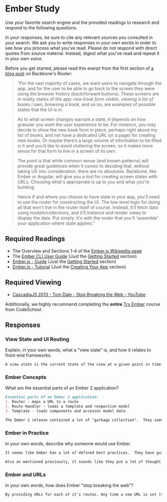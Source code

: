 # Ember Study

Use your favorite search engine and the provided readings to research and
respond to the following questions.

In your responses, be sure to cite any relevant sources you consulted in your
search. We ask you to write responses in your own words in order to see how you
process what you've read. Please do not respond with direct quotes from source
material. Instead, digest what you've read and repeat it in your own voice.

Before you get started, please read this exerpt from the first section of [a
blog post](http://pragmatic-backbone.com/routing-and-controllers) on
    Backbone's Router:

>"For the vast majority of cases, we want users to navigate through the app, and for the user to be able to go back to the screen they were using the browser history (back/forward buttons). These screens are in reality states of the app: *new book form visible*, *viewing a list of books I own*, *browsing a book*, and so on, are examples of possible states that the UI is in.

>As to what screen changes warrant a state, it depends on how granular you want the user experience to be. For instance, you may decide to show the new book form in place, perhaps right above my list of books, and not have a dedicated URL (or a page) for creating new books. Or maybe there’s a large volume of information to be filled in it and you’d like to avoid cluttering the screen, so it makes more sense for that form to live in a screen of its own.

>The point is that while common sense (and known patterns) will provide great guidelines when it comes to deciding that, without taking UX into consideration, there are no absolutes. Backbone, like Ember or Angular, will give you a tool for creating screen states with URLs. Choosing what's appropriate is up to you and what you're building.

>Hence if and where you choose to have state in your app, you’ll need to use the router for constructing the UI. The low-level logic for doing all that won't live in the router itself of course. Instead, it'll fetch data using models/collections, and it’ll instance and render views to display the data. Put simply: it's with the router that you'll 'assemble' your application where state applies."

## Required Readings

-   The Overview and Sections 1-4 of the [Ember.js Wikipedia page](https://en.wikipedia.org/wiki/Ember.js)
-   The [Ember CLI User Guide](http://ember-cli.com/user-guide/) (Just the
[Getting Started](https://ember-cli.com/user-guide/#getting-started) section)
-   [Ember.js - Guide](https://guides.emberjs.com/v2.11.0/getting-started/) (Just the
[Getting Started](https://guides.emberjs.com/v2.11.0/getting-started/) section)
-   [Ember.js - Tutorial](https://guides.emberjs.com/v2.11.0/tutorial/ember-cli/) (Just
the [Creating Your App](https://guides.emberjs.com/v2.11.0/tutorial/ember-cli/) section)

## Required Viewing

-   [CascadiaJS 2013 - Tom Dale - Stop Breaking the Web - YouTube](https://www.youtube.com/watch?v=BQ6at0addi4)

Additionally, we highly recommend completing the **entire** [Try
Ember](https://www.codeschool.com/courses/try-ember) course from CodeSchool.

## Responses

### View State and UI Routing

Explain, in your own words, what a "view state" is, and how it relates to
 front-end frameworks.

```md
A view state is the current state of the view at a given point in time. A front-end framework updates the view state based on user interaction.
```

### Ember Concepts

What are the essential parts of an Ember 2 application?

```md
Essential parts of an Ember 2 application:
1. Router - maps a URL to a route
2. Route Handler - loads a template and respective model
3. Template - loads components and accesses model data

The Ember 2 release contained a lot of "garbage collection".  They seemed to do a good job of releasing periodic updates to make it easier for developers to update their code in small areas at a time.  So in Ember 2 they cleaned up a lot of the old code that was no longer supported.
```

### Ember in Practice

In your own words, describe why someone would use Ember.

```md
It seems like Ember has a lot of defined best practices.  They have guides designed to help you get a new app setup and a lot of documentation surrounding naming conventions, etc.  They also have built in best practices that will warn you when you're not following them.  Some of it sounds a bit like Rails as well where it can save you from writing a lot of boilerplate code.

Also as mentioned previously, it sounds like they put a lot of thought into how to upgrade Ember without causing developers to completely re-write their apps to make use of the new version (unlike Angular).
```

### Ember and URLs

In your own words, how does Ember "stop breaking the web"?

```md
By providing URLs for each of it's routes. Any time a new URL is set (via page load, back button, etc.), the router maps the current URL to a route handler.
```
